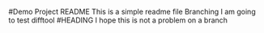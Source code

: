 #Demo Project README
This is a simple readme file
Branching
I am going to test difftool
#HEADING
I hope this is not a problem on a branch
